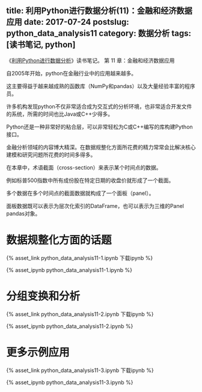 title: 利用Python进行数据分析(11)：金融和经济数据应用
date: 2017-07-24
postslug: python_data_analysis11
category: 数据分析
tags: [读书笔记, python]
---

《[利用Python进行数据分析](https://book.douban.com/subject/25779298/)》读书笔记。
第 11 章：金融和经济数据应用



自2005年开始，python在金融行业中的应用越来越多。

这主要得益于越来越成熟的函数库（NumPy和pandas）以及大量经验丰富的程序员。

许多机构发现python不仅非常适合成为交互式的分析环境，也非常适合开发文件的系统，所需的时间也比Java或C++少得多。

Python还是一种非常好的粘合层，可以非常轻松为C或C++编写的库构建Python接口。

金融分析领域的内容博大精深。在数据规整化方面所花费的精力常常会比解决核心建模和研究问题所花费的时间多得多。

在本章中，术语截面（cross-section）来表示某个时间点的数据。

例如标普500指数中所有成份股在特定日期的收盘价就形成了一个截面。

多个数据在多个时间点的截面数据就构成了一个面板（panel）。

面板数据既可以表示为层次化索引的DataFrame，也可以表示为三维的Panel pandas对象。

<!-- more -->

# 数据规整化方面的话题

{% asset_link python_data_analysis11-1.ipynb 下载ipynb %}

{% asset_ipynb python_data_analysis11-1.ipynb %}

# 分组变换和分析

{% asset_link python_data_analysis11-2.ipynb 下载ipynb %}

{% asset_ipynb python_data_analysis11-2.ipynb %}


# 更多示例应用

{% asset_link python_data_analysis11-3.ipynb 下载ipynb %}

{% asset_ipynb python_data_analysis11-3.ipynb %}





